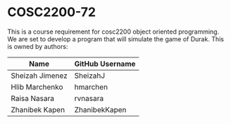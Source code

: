 # COSC2200-72

This is a course requirement for cosc2200 object oriented programming. We are set to develop a program that will simulate the game of Durak.
This is owned by authors:
  
| Name | GitHub Username |
| --- | --- |
| Sheizah Jimenez |  SheizahJ |
| Hlib Marchenko | hmarchen |
| Raisa Nasara | rvnasara |
| Zhanibek Kapen | ZhanibekKapen |

